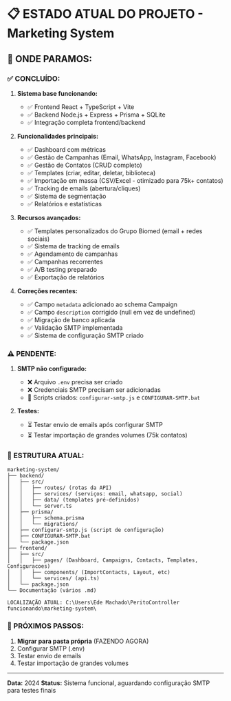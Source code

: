 # 📋 ESTADO ATUAL DO PROJETO - Marketing System

## 🎯 ONDE PARAMOS:

### ✅ CONCLUÍDO:

1. **Sistema base funcionando:**
   - ✅ Frontend React + TypeScript + Vite
   - ✅ Backend Node.js + Express + Prisma + SQLite
   - ✅ Integração completa frontend/backend

2. **Funcionalidades principais:**
   - ✅ Dashboard com métricas
   - ✅ Gestão de Campanhas (Email, WhatsApp, Instagram, Facebook)
   - ✅ Gestão de Contatos (CRUD completo)
   - ✅ Templates (criar, editar, deletar, biblioteca)
   - ✅ Importação em massa (CSV/Excel - otimizado para 75k+ contatos)
   - ✅ Tracking de emails (abertura/cliques)
   - ✅ Sistema de segmentação
   - ✅ Relatórios e estatísticas

3. **Recursos avançados:**
   - ✅ Templates personalizados do Grupo Biomed (email + redes sociais)
   - ✅ Sistema de tracking de emails
   - ✅ Agendamento de campanhas
   - ✅ Campanhas recorrentes
   - ✅ A/B testing preparado
   - ✅ Exportação de relatórios

4. **Correções recentes:**
   - ✅ Campo `metadata` adicionado ao schema Campaign
   - ✅ Campo `description` corrigido (null em vez de undefined)
   - ✅ Migração de banco aplicada
   - ✅ Validação SMTP implementada
   - ✅ Sistema de configuração SMTP criado

### ⚠️ PENDENTE:

1. **SMTP não configurado:**
   - ❌ Arquivo `.env` precisa ser criado
   - ❌ Credenciais SMTP precisam ser adicionadas
   - 📄 Scripts criados: `configurar-smtp.js` e `CONFIGURAR-SMTP.bat`

2. **Testes:**
   - ⏳ Testar envio de emails após configurar SMTP
   - ⏳ Testar importação de grandes volumes (75k contatos)

### 📁 ESTRUTURA ATUAL:

```
marketing-system/
├── backend/
│   ├── src/
│   │   ├── routes/ (rotas da API)
│   │   ├── services/ (serviços: email, whatsapp, social)
│   │   ├── data/ (templates pré-definidos)
│   │   └── server.ts
│   ├── prisma/
│   │   ├── schema.prisma
│   │   └── migrations/
│   ├── configurar-smtp.js (script de configuração)
│   ├── CONFIGURAR-SMTP.bat
│   └── package.json
├── frontend/
│   ├── src/
│   │   ├── pages/ (Dashboard, Campaigns, Contacts, Templates, Configuracoes)
│   │   ├── components/ (ImportContacts, Layout, etc)
│   │   └── services/ (api.ts)
│   └── package.json
└── Documentação (vários .md)

LOCALIZAÇÃO ATUAL: C:\Users\Ede Machado\PeritoController funcionando\marketing-system\
```

### 🔧 PRÓXIMOS PASSOS:

1. **Migrar para pasta própria** (FAZENDO AGORA)
2. Configurar SMTP (.env)
3. Testar envio de emails
4. Testar importação de grandes volumes

---

**Data:** 2024
**Status:** Sistema funcional, aguardando configuração SMTP para testes finais

